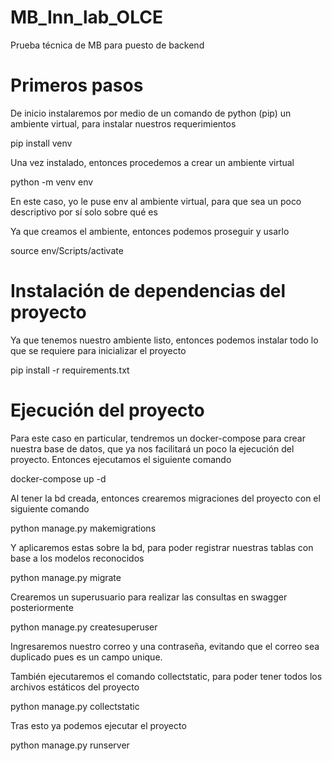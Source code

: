 # MB_Inn_lab_OLCE
Prueba técnica de MB para puesto de backend

# Primeros pasos

De inicio instalaremos por medio de un comando de python (pip) un ambiente virtual, para instalar nuestros requerimientos

pip install venv

Una vez instalado, entonces procedemos a crear un ambiente virtual

python -m venv env

En este caso, yo le puse env al ambiente virtual, para que sea un poco descriptivo por sí solo sobre qué es

Ya que creamos el ambiente, entonces podemos proseguir y usarlo

source env/Scripts/activate

# Instalación de dependencias del proyecto

Ya que tenemos nuestro ambiente listo, entonces podemos instalar todo lo que se requiere para inicializar el proyecto

pip install -r requirements.txt

# Ejecución del proyecto

Para este caso en particular, tendremos un docker-compose para crear nuestra base de datos, que ya nos facilitará un poco la ejecución del proyecto.
Entonces ejecutamos el siguiente comando

docker-compose up -d

Al tener la bd creada, entonces crearemos migraciones del proyecto con el siguiente comando

python manage.py makemigrations

Y aplicaremos estas sobre la bd, para poder registrar nuestras tablas con base a los modelos reconocidos

python manage.py migrate

Crearemos un superusuario para realizar las consultas en swagger posteriormente

python manage.py createsuperuser

Ingresaremos nuestro correo y una contraseña, evitando que el correo sea duplicado pues es un campo unique.

También ejecutaremos el comando collectstatic, para poder tener todos los archivos estáticos del proyecto

python manage.py collectstatic

Tras esto ya podemos ejecutar el proyecto

python manage.py runserver